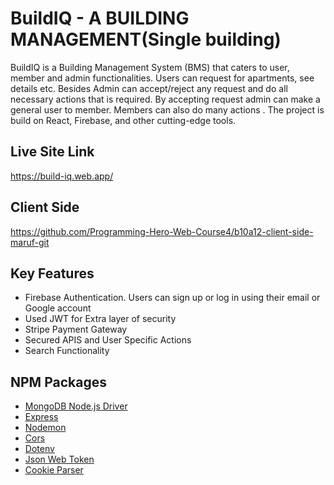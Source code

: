
# BuildIQ - A BUILDING MANAGEMENT(Single building)
BuildIQ is a Building Management System (BMS) that caters to  user, member and admin functionalities. Users can request for apartments, see details etc. Besides Admin can accept/reject any request and do all necessary actions that is required. By accepting request admin can make a general user to member. Members can also do many actions . The project is build on React, Firebase, and other cutting-edge tools. 

## Live Site Link
https://build-iq.web.app/
## Client Side
https://github.com/Programming-Hero-Web-Course4/b10a12-client-side-maruf-git

## Key Features

<ul>
    <li>Firebase Authentication. Users can sign up or log in using their email or Google account</li>
    <li>Used JWT for Extra layer of security</li>
    <li>Stripe Payment Gateway</li>
    <li>Secured APIS and User Specific Actions</li>
    <li>Search Functionality</li>
</ul>



## NPM Packages
<ul>
    <li>
        <a href="https://www.npmjs.com/package/mongodb" target="_blank">MongoDB Node.js Driver<a>
    </li>
    <li>
        <a href="https://www.npmjs.com/package/express" target="_blank">Express<a>
    </li>
    <li>
        <a href="https://www.npmjs.com/package/nodemon" target="_blank">Nodemon<a>
    </li>
    <li>
        <a href="https://www.npmjs.com/package/cors" target="_blank">Cors<a>
    </li>
    <li>
        <a href="https://www.npmjs.com/package/dotenv" target="_blank">Dotenv<a>
    </li>
    <li>
        <a href="https://www.npmjs.com/package/jsonwebtoken" target="_blank">Json Web Token<a>
    </li>
    <li>
        <a href="https://www.npmjs.com/package/cookie-parser" target="_blank">Cookie Parser<a>
    </li>
  
</ul>
